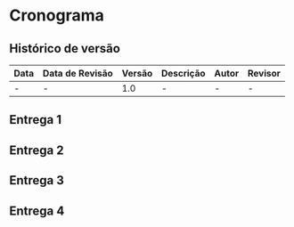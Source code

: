 # Cronograma

## Histórico de versão

| Data| Data de Revisão | Versão | Descrição | Autor | Revisor |
| ---------- | ---------  |  ------ | ----------- | --------- | --------- |
| - | - | 1.0 | - | - | - |



## Entrega 1

## Entrega 2

## Entrega 3

## Entrega 4